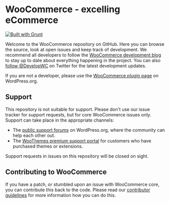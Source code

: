 # WooCommerce - excelling eCommerce
[![Built with Grunt](https://cdn.gruntjs.com/builtwith.png)](http://gruntjs.com/)

Welcome to the WooCommerce repository on GitHub. Here you can browse the source, look at open issues and keep track of development. We recommend all developers to follow the [WooCommerce development blog](http://develop.woothemes.com/woocommerce/) to stay up to date about everything happening in the project. You can also [follow @DevelopWC](https://twitter.com/DevelopWC) on Twitter for the latest development updates.

If you are not a developer, please use the [WooCommerce plugin page](http://wordpress.org/plugins/woocommerce/) on WordPress.org.

## Support
This repository is not suitable for support. Please don't use our issue tracker for support requests, but for core WooCommerce issues only. Support can take place in the appropriate channels:

* The [public support forums](http://wordpress.org/support/plugin/woocommerce) on WordPress.org, where the community can help each other out.
* The [WooThemes premium support portal](http://support.woothemes.com/) for customers who have purchased themes or extensions.

Support requests in issues on this repository will be closed on sight.


## Contributing to WooCommerce
If you have a patch, or stumbled upon an issue with WooCommerce core, you can contribute this back to the code. Please read our [contributor guidelines](https://github.com/woothemes/woocommerce/blob/master/CONTRIBUTING.md) for more information how you can do this.